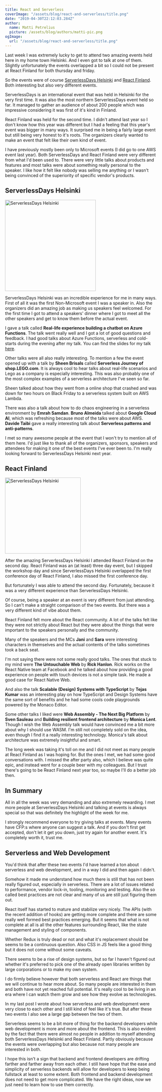 ```yaml
---
title: React and Serverless
coverImage: "/assets/blog/react-and-serverless/title.png"
date: "2019-04-30T22:12:03.284Z"
author:
  name: Matti Petrelius
  picture: /assets/blog/authors/matti-pic.png
ogImage:
  url: "/assets/blog/react-and-serverless/title.png"
---
```


Last week I was extremely lucky to get to attend two amazing events held here in my home town Helsinki. And I even got to talk at one of them. Slightly unfortunately the events overlapped a bit so I could not be present at React Finland for both thursday and friday.

So the events were of course [ServerlessDays Helsinki](https://helsinki.serverlessdays.io/) and [React Finland](https://react-finland.fi/). Both interesting but also very different events.

ServerlessDays is an international event that was held in Helsinki for the very first time. It was also the most northern ServerlessDays event held so far. It managed to gather an audience of about 200 people which was impressive considering it was first of it's kind in Finland.

React Finland was held for the second time. I didn't attend last year so I don't know how this year was different but I had a feeling that this year's event was bigger in many ways. It surprised me in being a fairly large event but still being very honest to it's roots. The organizers clearly wanted to make an event that felt like their own kind of event.

I have previously mostly been only to Microsoft events (I did go to one AWS event last year). Both ServerlessDays and React Finland were very different from what I'd been used to. There were very little talks about products and features and most talks were about something really personal to the speaker. I like how it felt like nobody was selling me anything or I wasn't being convinced of the superiority of specific vendor's products.

## ServerlessDays Helsinki

<img alt="ServerlessDays Helsinki" src="./unicorn_mascot.svg" style="height: 300px">

ServerlessDays Helsinki was an incredible experience for me in many ways. First of all it was the first Non-Microsoft event I was a speaker in. Also the organizers did an amazing job as making us speakers feel welcomed. For the first time I got to attend a speakers' dinner where I got to meet all the other speakers and get to know them before the actual event.

I gave a talk called **Real-life experience building a chatbot on Azure Functions**. The talk went really well and I got a lot of good questions and feedback. I had good talks about Azure Functions, serverless and cold-starts during the evening after my talk. You can find the slides for my talk [here](https://www.slideshare.net/MattiPetrelius/reallife-experience-building-a-chatbot-on-azure-functions).

Other talks were all also really interesting. To mention a few the event opened up with a talk by **Sheen Brisals** called **Serverless Journey of shop.LEGO.com**. It is always cool to hear talks about real-life scenarios and Lego as a company is especially interesting. This was also probably one of the most complex examples of a serverless architecture I've seen so far.

Sheen talked about how they went from a online shop that crashed and was down for two hours on Black Friday to a serverless system built on AWS Lambda.

There was also a talk about how to do chaos engineering in a serverless environment by **Emrah Samdan**. **Bruno Almeida** talked about **Google Cloud AI**, which was refreshing because most of the talks were about AWS. **Davide Taibi** gave a really interesting talk about **Serverless patterns and anti-patterns**.

I met so many awesome people at the event that I won't try to mention all of them here. I'd just like to thank all of the organizers, sponsors, speakers and attendees for making it one of the best events I've ever been to. I'm really looking forward to ServerlessDays Helsinki next year.

## React Finland

<img alt="ServerlessDays Helsinki" src="./react-finland.svg" style="height: 250px">

After the amazing ServerlessDays Helsinki I attended React Finland on the second day. React Finland was an (at least) three day event, but I skipped the workshop day and since ServerlessDays Helsinki overlapped the first conference day of React Finland, I also missed the first conference day.

But fortunately I was able to attend the second day. Fortunately, because it was a very different experience than ServerlessDays Helsinki.

Of course, being a speaker at an event is very different from just attending. So I can't make a straight comparison of the two events. But there was a very different kind of vibe about them.

React Finland felt more about the React community. A lot of the talks felt like they were not strictly about React but they were about the things that were important to the speakers personally and the community.

Many of the speakers and the MCs **Jani** and **Sara** were interesting characters in themselves and the actual contents of the talks sometimes took a back seat.

I'm not saying there were not some really good talks. The ones that stuck to my mind were **The Untouchable Web** by **Rick Hanlon**. Rick works on the React Native team at Facebook and he talked about how providing a good experience on people with touch devices is not a simple task. He made a good case for React Native Web.

And also the talk **Scalable (Design) Systems with TypeScript** by **Tejas Kumar** was an interesting play on how TypeScript and Design Systems have the same sort of benefits and he had some cools code playgrounds powered by the Monaco Editor.

Some other talks I liked were **Web Assembly - The Next Big Platform** by **Sven Sauleau** and **Building resilient frontend architecture** by **Monica Lent**. Though I wish the Web Assembly talk would have convinced me a bit more about why I should use WASM. I'm still not completely sold on the idea, even though I find it a really interesting technology. Monica's talk about architecture was extremely insightful and smart.

The long week was taking it's toll on me and I did not meet as many people at React Finland as I was hoping for. But the ones I met, we had some good conversations with. I missed the after party also, which I believe was quite epic, and instead went for a couple beer with my colleagues. But I trust there's going to be React Finland next year too, so maybe I'll do a better job then.

## In Summary

All in all the week was very demanding and also extremely rewarding. I met more people at ServerlessDays Helsinki and talking at events is always special so that was definitely the highlight of the week for me.

I strongly recommend everyone to try giving talks at events. Many events have CFP:s where anyone can suggest a talk. And if you don't first get accepted, don't let it get you down, just try again for another event. It's completely worth it, trust me.

## Serverless and Web Development

You'd think that after these two events I'd have learned a ton about serverless and web development, and in a way I did and then again I didn't.

Somehow it made me understand how much there is still that has not been really figured out, especially in serverless. There are a lot of issues related to performance, vendor lock-in, tooling, monitoring and testing. Also the so called best practices are not clear and many of us are still just figuring them out.

React itself has started to mature and stabilize very nicely. The APIs (with the recent addition of hooks) are getting more complete and there are some really well formed best practices emerging. But it seems that what is not complete at all is all the other features surrounding React, like the state management and styling of components.

Whether Redux is truly dead or not and what it's replacement should be seems to be a continuous question. Also CSS in JS feels like a good thing but it does not come without some caveats.

There seems to be a rise of design systems, but so far I haven't figured out whether it's preferred to pick one of the already open libraries written by large corporations or to make my own system.

I do firmly believe however that both serverless and React are things that we will continue to hear more about. So many people are interested in them and both have not yet reached full potential. It's really cool to be living in an era where I can watch them grow and see how they evolve as technologies.

In my last post I wrote about how serverless and web development were very close to each other and I still kind of feel like it's true. But after these two events I also see a large gap between the two of them.

Serverless seems to be a bit more of thing for the backend developers while web development is more and more about the frontend. This is also evident by the fact that there were almost no people in addition to myself attending both ServerlessDays Helsinki and React Finland. Partly obviously because the events were overlapping but also because not many people are interested in both.

I hope this isn't a sign that backend and frontend developers are drifting farther and farther away from each other. I still have hope that the ease and simplicity of serverless backends will allow for developers to keep being fullstack at least to some extent. Both frontend and backend development does not need to get more complicated. We have the right ideas, now we just need to learn how to use them correctly.
